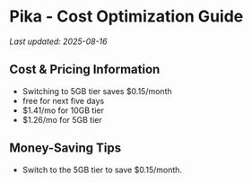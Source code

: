 # Pika - Cost Optimization Guide

*Last updated: 2025-08-16*

## Cost & Pricing Information

- Switching to 5GB tier saves $0.15/month
- free for next five days
- $1.41/mo for 10GB tier
- $1.26/mo for 5GB tier

## Money-Saving Tips

- Switch to the 5GB tier to save $0.15/month.

